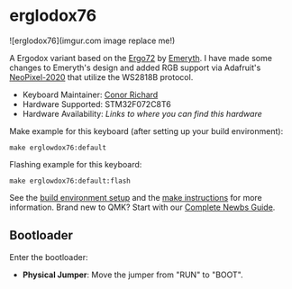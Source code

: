 # erglodox76

![erglodox76](imgur.com image replace me!)

A Ergodox variant based on the [Ergo72](https://github.com/Emeryth/Ergo72) by [Emeryth](https://github.com/Emeryth). I have made some changes to Emeryth's design and added RGB support via Adafruit's [NeoPixel-2020](https://www.adafruit.com/product/4684) that utilize the WS2818B protocol.

* Keyboard Maintainer: [Conor Richard](https://github.com/xenoscr)
* Hardware Supported: STM32F072C8T6
* Hardware Availability: *Links to where you can find this hardware*

Make example for this keyboard (after setting up your build environment):

    make erglowdox76:default

Flashing example for this keyboard:

    make erglowdox76:default:flash

See the [build environment setup](https://docs.qmk.fm/#/getting_started_build_tools) and the [make instructions](https://docs.qmk.fm/#/getting_started_make_guide) for more information. Brand new to QMK? Start with our [Complete Newbs Guide](https://docs.qmk.fm/#/newbs).

## Bootloader

Enter the bootloader:

* **Physical Jumper**: Move the jumper from "RUN" to "BOOT".

